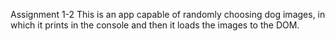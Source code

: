 Assignment 1-2
This is an app capable of randomly choosing dog images, in which it prints in the console and then it loads the images to the DOM. 
